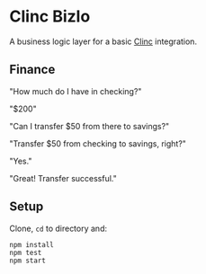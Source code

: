 # Clinc Bizlo

A business logic layer for a basic [Clinc](https://clinc.com) integration.

## Finance

"How much do I have in checking?"

"\$200"

"Can I transfer \$50 from there to savings?"

"Transfer \$50 from checking to savings, right?"

"Yes."

"Great! Transfer successful."

## Setup

Clone, `cd` to directory and:

```
npm install
npm test
npm start
```
